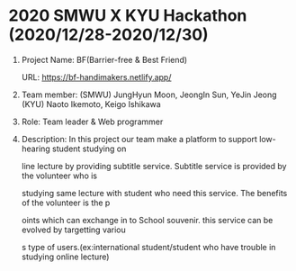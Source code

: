 # 2020 SMWU X KYU Hackathon (2020/12/28-2020/12/30)

1. Project Name: BF(Barrier-free & Best Friend)

   URL: https://bf-handimakers.netlify.app/

2. Team member: (SMWU) JungHyun Moon, JeongIn Sun, YeJin Jeong (KYU) Naoto Ikemoto, Keigo Ishikawa

3. Role: Team leader & Web programmer 

4. Description: In this project our team make a platform to support low-hearing student studying on

   line lecture by providing subtitle service. Subtitle service is provided by the volunteer who is 
   
   studying same lecture with student who need this service. The benefits of the volunteer is the p
   
   oints which can exchange in to School souvenir. this service can be evolved by targetting variou
   
   s type of users.(ex:international student/student who have trouble in studying online lecture)
